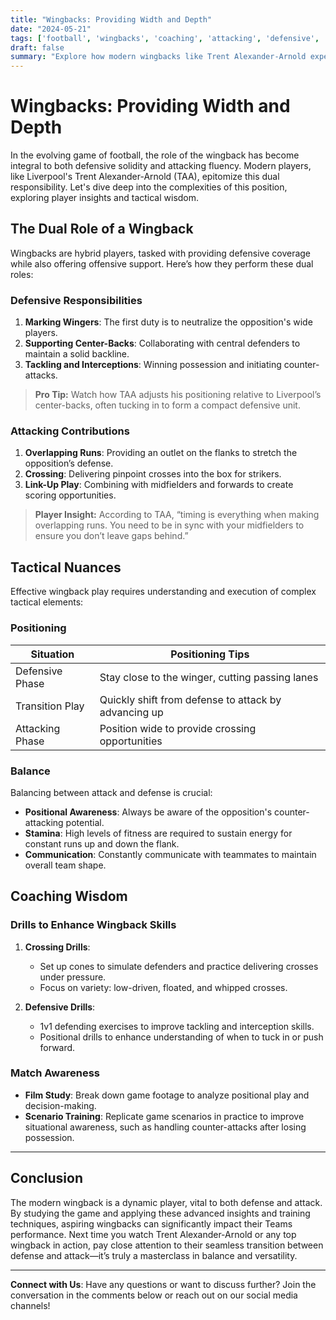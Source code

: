 ```yaml
---
title: "Wingbacks: Providing Width and Depth"
date: "2024-05-21"
tags: ['football', 'wingbacks', 'coaching', 'attacking', 'defensive', 'strategies', 'Trent Alexander-Arnold', 'tactics', 'positional play']
draft: false
summary: "Explore how modern wingbacks like Trent Alexander-Arnold expertly balance their defensive and attacking responsibilities, with an in-depth analysis of positional play, tactical nuances, and game-day strategies."
---
```


# Wingbacks: Providing Width and Depth

In the evolving game of football, the role of the wingback has become integral to both defensive solidity and attacking fluency. Modern players, like Liverpool's Trent Alexander-Arnold (TAA), epitomize this dual responsibility. Let's dive deep into the complexities of this position, exploring player insights and tactical wisdom.

## The Dual Role of a Wingback

Wingbacks are hybrid players, tasked with providing defensive coverage while also offering offensive support. Here’s how they perform these dual roles:

### Defensive Responsibilities

1. **Marking Wingers**: The first duty is to neutralize the opposition's wide players.
2. **Supporting Center-Backs**: Collaborating with central defenders to maintain a solid backline.
3. **Tackling and Interceptions**: Winning possession and initiating counter-attacks.

> **Pro Tip:** Watch how TAA adjusts his positioning relative to Liverpool’s center-backs, often tucking in to form a compact defensive unit.

### Attacking Contributions

1. **Overlapping Runs**: Providing an outlet on the flanks to stretch the opposition’s defense.
2. **Crossing**: Delivering pinpoint crosses into the box for strikers.
3. **Link-Up Play**: Combining with midfielders and forwards to create scoring opportunities.

> **Player Insight:** According to TAA, “timing is everything when making overlapping runs. You need to be in sync with your midfielders to ensure you don’t leave gaps behind.”

## Tactical Nuances

Effective wingback play requires understanding and execution of complex tactical elements:

### Positioning

| Situation      | Positioning Tips                                     |
|----------------|------------------------------------------------------|
| Defensive Phase| Stay close to the winger, cutting passing lanes      |
| Transition Play| Quickly shift from defense to attack by advancing up |
| Attacking Phase| Position wide to provide crossing opportunities      |

### Balance

Balancing between attack and defense is crucial:

- **Positional Awareness**: Always be aware of the opposition's counter-attacking potential.
- **Stamina**: High levels of fitness are required to sustain energy for constant runs up and down the flank.
- **Communication**: Constantly communicate with teammates to maintain overall team shape.

## Coaching Wisdom

### Drills to Enhance Wingback Skills

1. **Crossing Drills**:
   - Set up cones to simulate defenders and practice delivering crosses under pressure.
   - Focus on variety: low-driven, floated, and whipped crosses.

2. **Defensive Drills**:
   - 1v1 defending exercises to improve tackling and interception skills.
   - Positional drills to enhance understanding of when to tuck in or push forward.

### Match Awareness

- **Film Study**: Break down game footage to analyze positional play and decision-making.
- **Scenario Training**: Replicate game scenarios in practice to improve situational awareness, such as handling counter-attacks after losing possession.

---

## Conclusion

The modern wingback is a dynamic player, vital to both defense and attack. By studying the game and applying these advanced insights and training techniques, aspiring wingbacks can significantly impact their Teams performance. Next time you watch Trent Alexander-Arnold or any top wingback in action, pay close attention to their seamless transition between defense and attack—it’s truly a masterclass in balance and versatility.

---

**Connect with Us**: Have any questions or want to discuss further? Join the conversation in the comments below or reach out on our social media channels!

```

